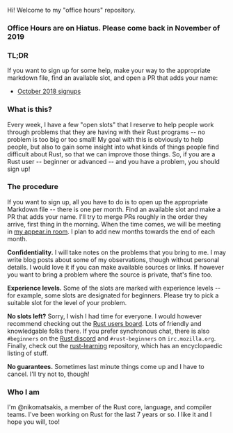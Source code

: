 Hi! Welcome to my "office hours" repository. 

### Office Hours are on Hiatus. Please come back in November of 2019 ###

### TL;DR

If you want to sign up for some help, make your way to the appropriate
markdown file, find an available slot, and open a PR that adds your
name:

 - [October 2018 signups](2018/10.md)

### What is this?

Every week, I have a few "open slots" that I reserve to help people
work through problems that they are having with their Rust programs --
no problem is too big or too small! My goal with this is obviously to
help people, but also to gain some insight into what kinds of things
people find difficult about Rust, so that we can improve those
things. So, if you are a Rust user -- beginner or advanced -- and you
have a problem, you should sign up!

### The procedure

If you want to sign up, all you have to do is to open up the
appropriate Markdown file -- there is one per month. Find an available
slot and make a PR that adds your name. I'll try to merge PRs roughly
in the order they arrive, first thing in the morning. When the time
comes, we will be meeting in [my appear.in room][appear]. I plan to
add new months towards the end of each month.

[appear]: http://appear.in/i-heart-rust

**Confidentiality.** I will take notes on the problems that you bring
to me. I may write blog posts about some of my observations, though
without personal details. I would love it if you can make available
sources or links. If however you want to bring a problem where the
source is private, that's fine too.

**Experience levels.** Some of the slots are marked with experience
levels -- for example, some slots are designated for beginners.
Please try to pick a suitable slot for the level of your problem.

**No slots left?** Sorry, I wish I had time for everyone. I would
however recommend checking out the [Rust users board]. Lots of
friendly and knowledgable folks there. If you prefer synchronous chat,
there is also `#beginners` on the [Rust
discord](https://discord.gg/rust-lang) and `#rust-beginners` on
`irc.mozilla.org`. Finally, check out the [rust-learning] repository,
which has an encyclopaedic listing of stuff.

[Rust users board]: https://users.rust-lang.org/
[rust-learning]: https://github.com/ctjhoa/rust-learning

**No guarantees.** Sometimes last minute things come up and I have to
cancel. I'll try not to, though!

### Who I am

I'm @nikomatsakis, a member of the Rust core, language, and compiler
teams. I've been working on Rust for the last 7 years or so. I like it
and I hope you will, too!

